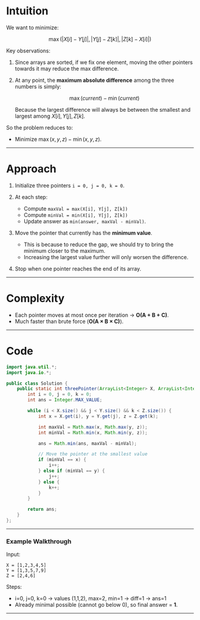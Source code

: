 # Intuition

We want to minimize:

$$
\max \big( |X[i] - Y[j]|, \, |Y[j] - Z[k]|, \, |Z[k] - X[i]| \big)
$$

Key observations:

1. Since arrays are sorted, if we fix one element, moving the other pointers towards it may reduce the max difference.
2. At any point, the **maximum absolute difference** among the three numbers is simply:

   $$
   \max(current) - \min(current)
   $$

   Because the largest difference will always be between the smallest and largest among $X[i], Y[j], Z[k]$.

So the problem reduces to:

* Minimize $\max(x, y, z) - \min(x, y, z)$.

---

# Approach

1. Initialize three pointers `i = 0, j = 0, k = 0`.
2. At each step:

   * Compute `maxVal = max(X[i], Y[j], Z[k])`
   * Compute `minVal = min(X[i], Y[j], Z[k])`
   * Update answer as `min(answer, maxVal - minVal)`.
3. Move the pointer that currently has the **minimum value**.

   * This is because to reduce the gap, we should try to bring the minimum closer to the maximum.
   * Increasing the largest value further will only worsen the difference.
4. Stop when one pointer reaches the end of its array.

---

# Complexity

* Each pointer moves at most once per iteration → **O(A + B + C)**.
* Much faster than brute force (**O(A × B × C)**).

---

# Code

```java
import java.util.*; 
import java.io.*; 

public class Solution {
    public static int threePointer(ArrayList<Integer> X, ArrayList<Integer> Y, ArrayList<Integer> Z) {
        int i = 0, j = 0, k = 0;
        int ans = Integer.MAX_VALUE;

        while (i < X.size() && j < Y.size() && k < Z.size()) {
            int x = X.get(i), y = Y.get(j), z = Z.get(k);

            int maxVal = Math.max(x, Math.max(y, z));
            int minVal = Math.min(x, Math.min(y, z));

            ans = Math.min(ans, maxVal - minVal);

            // Move the pointer at the smallest value
            if (minVal == x) {
                i++;
            } else if (minVal == y) {
                j++;
            } else {
                k++;
            }
        }

        return ans;
    }
};

```

---

### Example Walkthrough

Input:

```
X = [1,2,3,4,5]
Y = [1,3,5,7,9]
Z = [2,4,6]
```

Steps:

* i=0, j=0, k=0 → values (1,1,2), max=2, min=1 → diff=1 → ans=1
* Already minimal possible (cannot go below 0), so final answer = **1**.

---
